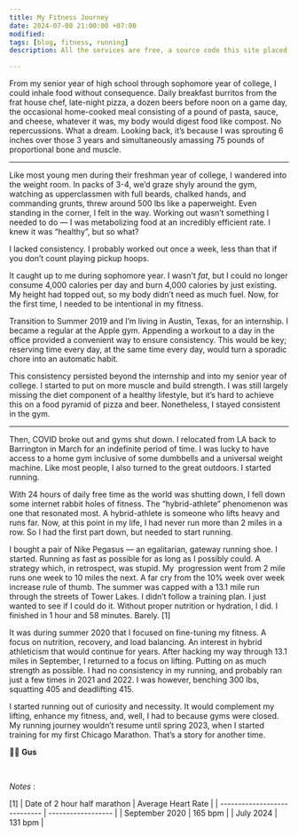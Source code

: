 ```yaml
---
title: My Fitness Journey
date: 2024-07-08 21:00:00 +07:00
modified:
tags: [blog, fitness, running]
description: All the services are free, a source code this site placed on github repository and intergration with netlify service, another service that you can use is github page for hosting your own static site.

---
```



From my senior year of high school through sophomore year of college, I could inhale food without consequence. Daily breakfast burritos from the frat house chef, late-night pizza, a dozen beers before noon on a game day, the occasional home-cooked meal consisting of a pound of pasta, sauce, and cheese, whatever it was, my body would digest food like compost. No repercussions. What a dream. Looking back, it’s because I was sprouting 6 inches over those 3 years and simultaneously amassing 75 pounds of proportional bone and muscle.

<hr>

Like most young men during their freshman year of college, I wandered into the weight room. In packs of 3-4, we’d graze shyly around the gym, watching as upperclassmen with full beards, chalked hands, and commanding grunts, threw around 500 lbs like a paperweight. Even standing in the corner, I felt in the way. Working out wasn’t something I needed to do — I was metabolizing food at an incredibly efficient rate. I knew it was “healthy”, but so what?

I lacked consistency. I probably worked out once a week, less than that if you don’t count playing pickup hoops.

It caught up to me during sophomore year. I wasn’t _fat_, but I could no longer consume 4,000 calories per day and burn 4,000 calories by just existing. My height had topped out, so my body didn’t need as much fuel. Now, for the first time, I needed to be intentional in my fitness.  

Transition to Summer 2019 and I’m living in Austin, Texas, for an internship. I became a regular at the Apple gym. Appending a workout to a day in the office provided a convenient way to ensure consistency. This would be key; reserving time every day, at the same time every day, would turn a sporadic chore into an automatic habit.

This consistency persisted beyond the internship and into my senior year of college. I started to put on more muscle and build strength. I was still largely missing the diet component of a healthy lifestyle, but it’s hard to achieve this on a food pyramid of pizza and beer. Nonetheless, I stayed consistent in the gym.

  <hr>

Then, COVID broke out and gyms shut down. I relocated from LA back to Barrington in March for an indefinite period of time. I was lucky to have access to a home gym inclusive of some dumbbells and a universal weight machine. Like most people, I also turned to the great outdoors. I started running.

With 24 hours of daily free time as the world was shutting down, I fell down some internet rabbit holes of fitness. The “hybrid-athlete” phenomenon was one that resonated most. A hybrid-athlete is someone who lifts heavy and runs far. Now, at this point in my life, I had never run more than 2 miles in a row. So I had the first part down, but needed to start running.

I bought a pair of Nike Pegasus — an egalitarian, gateway running shoe. I started. Running as fast as possible for as long as I possibly could. A strategy which, in retrospect, was stupid. My  progression went from 2 mile runs one week to 10 miles the next. A far cry from the 10% week over week increase rule of thumb. The summer was capped with a 13.1 mile run through the streets of Tower Lakes. I didn’t follow a training plan. I just wanted to see if I could do it. Without proper nutrition or hydration, I did. I finished in 1 hour and 58 minutes. Barely. [1]

It was during summer 2020 that I focused on fine-tuning my fitness. A focus on nutrition, recovery, and load balancing. An interest in hybrid athleticism that would continue for years. After hacking my way through 13.1 miles in September, I returned to a focus on lifting. Putting on as much strength as possible. I had no consistency in my running, and probably ran just a few times in 2021 and 2022. I was however, benching 300 lbs, squatting 405 and deadlifting 415.

I started running out of curiosity and necessity. It would complement my lifting, enhance my fitness, and, well, I had to because gyms were closed. My running journey wouldn’t resume until spring 2023, when I started training for my first Chicago Marathon. That’s a story for another time.
  

✌🏼 **Gus**


<br>

 *Notes* :
 
[1] | Date of 2 hour half marathon | Average Heart Rate |
| ---------------------------- | ------------------ |
| September 2020               | 165 bpm            |
| July 2024                    | 131 bpm            |
